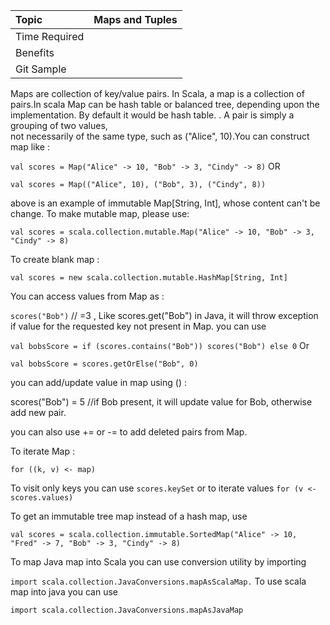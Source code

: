 | Topic | Maps and Tuples |
| :--- | :--- |
| Time Required |  |
| Benefits |  |
| Git Sample |  |

Maps are collection of key/value pairs. In Scala, a map is a collection of pairs.In scala Map can be hash table or balanced tree, depending upon the implementation. By default it would be hash table. . A pair is simply a grouping of two values,  
not necessarily of the same type, such as \("Alice", 10\).You can construct map like :

`val scores = Map("Alice" -> 10, "Bob" -> 3, "Cindy" -> 8)` OR

`val scores = Map(("Alice", 10), ("Bob", 3), ("Cindy", 8))`

above is an example of immutable Map\[String, Int\], whose content can't be change. To make mutable map, please use:

`val scores = scala.collection.mutable.Map("Alice" -> 10, "Bob" -> 3, "Cindy" -> 8)`

To create blank map :

`val scores = new scala.collection.mutable.HashMap[String, Int]`

You can access values from Map as :

`scores("Bob")`  // =3 , Like scores.get\("Bob"\) in Java, it will throw exception if value for the requested key not present in Map. you can use 

`val bobsScore = if (scores.contains("Bob")) scores("Bob") else 0` Or

`val bobsScore = scores.getOrElse("Bob", 0)`

you can add/update value in map using \(\) :

scores\("Bob"\) = 5 //if Bob present, it will update value for Bob, otherwise add new pair. 

you can also use += or -= to add deleted pairs from Map. 

To iterate Map :

`for ((k, v) <- map)`

To visit only keys you can use `scores.keySet`  or to iterate values `for (v <- scores.values)`

To get an immutable tree map instead of a hash map, use

`val scores = scala.collection.immutable.SortedMap("Alice" -> 10,"Fred" -> 7, "Bob" -> 3, "Cindy" -> 8)`

To map Java map into Scala you can use conversion utility by importing 

`import scala.collection.JavaConversions.mapAsScalaMap.` To use scala map into java you can use 

`import scala.collection.JavaConversions.mapAsJavaMap`

